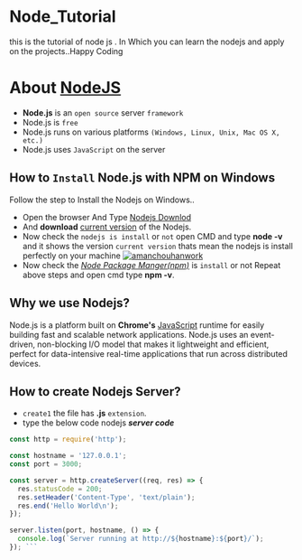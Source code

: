# Node_Tutorial
this is the tutorial of node js . In Which you can learn the nodejs and apply on the projects..Happy Coding

# About [NodeJS](https://nodejs.org/en/about/)
* **Node.js** is an ``open source`` server ``framework``
* Node.js is ``free``
* Node.js runs on various platforms ```(Windows, Linux, Unix, Mac OS X, etc.)```
* Node.js uses ```JavaScript``` on the server

##  How to ```Install``` Node.js with **NPM** on **Windows**
Follow the step to Install the Nodejs on Windows..
* Open the browser And Type [Nodejs Downlod](https://www.google.co.in/url?sa=t&rct=j&q=&esrc=s&source=web&cd=1&cad=rja&uact=8&ved=0ahUKEwjf-fj8zcHYAhWMPI8KHTiNAqEQFggmMAA&url=https%3A%2F%2Fnodejs.org%2Fen%2Fdownload%2F&usg=AOvVaw3mpn_kqKBfLUVM2X6RrMKX)
* And **download** [current version](https://nodejs.org/dist/v9.3.0/node-v9.3.0-x64.msi) of the Nodejs.
* Now check the ```nodejs is install``` or ``not`` open CMD and type **node -v** and it shows the version ``current version`` thats mean the nodejs is install perfectly on your machine
<a href="https://ibb.co/n2WgUw"><img src="https://preview.ibb.co/gFHMUw/amanchouhanwork.png" alt="amanchouhanwork" border="0"></a>
* Now check the [*Node Package Manger(npm)*](https://www.npmjs.com/) is ```install``` or not Repeat above steps and open cmd type **npm -v**.

## Why we use **Nodejs**?
Node.js is a platform built on **Chrome's** [JavaScript](https://www.javascript.com/) runtime for easily building fast and scalable network applications. Node.js uses an event-driven, non-blocking I/O model that makes it lightweight and efficient, perfect for data-intensive real-time applications that run across distributed devices.

## How to create Nodejs Server?
* ``create1`` the file has **.js** ```extension```.
* type the below code nodejs ***server code***
```js
const http = require('http');

const hostname = '127.0.0.1';
const port = 3000;

const server = http.createServer((req, res) => {
  res.statusCode = 200;
  res.setHeader('Content-Type', 'text/plain');
  res.end('Hello World\n');
});

server.listen(port, hostname, () => {
  console.log(`Server running at http://${hostname}:${port}/`);
}); ```
